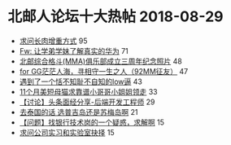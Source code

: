 # 北邮人论坛十大热帖 2018-08-29

- [求问长肉增重方式](https://bbs.byr.cn/article/Health/212710) 95
- [Fw: 让学弟学妹了解真实的华为](https://bbs.byr.cn/article/Talking/6038393) 71
- [北邮综合格斗(MMA)俱乐部成立三周年纪念照片](https://bbs.byr.cn/article/Picture/3219604) 48
- [for GG茫茫人海，寻相守一生之人（92MM征友）](https://bbs.byr.cn/article/Friends/1886470) 47
- [遇到了一个恬不知耻不自知的low逼](https://bbs.byr.cn/article/Feeling/3074719) 43
- [11个月美短母猫求靠谱小哥哥小姐姐领走](https://bbs.byr.cn/article/Pet/150696) 33
- [【讨论】头条面经分享-后端开发工程师](https://bbs.byr.cn/article/Job/1985517) 29
- [去泰国的话 选普吉岛还是苏梅岛啊](https://bbs.byr.cn/article/Travel/139988) 21
- [【问题】找银行技术岗的一个疑惑，求解啊](https://bbs.byr.cn/article/WorkLife/1101540) 15
- [求问公司实习和实验室抉择](https://bbs.byr.cn/article/GoAbroad/359959) 15



